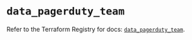 # `data_pagerduty_team`

Refer to the Terraform Registry for docs: [`data_pagerduty_team`](https://registry.terraform.io/providers/pagerduty/pagerduty/3.11.3/docs/data-sources/team).
